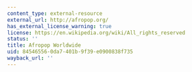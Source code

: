 ```yaml
---
content_type: external-resource
external_url: http://afropop.org/
has_external_license_warning: true
license: https://en.wikipedia.org/wiki/All_rights_reserved
status: ''
title: Afropop Worldwide
uid: 84546556-0da7-401b-9f39-e0900838f735
wayback_url: ''
---
```

